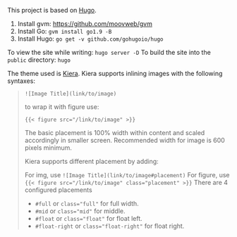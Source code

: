 This project is based on [Hugo](https://gohugo.io/).

1. Install gvm: https://github.com/moovweb/gvm
2. Install Go: `gvm install go1.9 -B`
3. Install Hugo: `go get -v github.com/gohugoio/hugo`

To view the site while writing: `hugo server -D`
To build the site into the `public` directory: `hugo`

The theme used is [Kiera](https://themes.gohugo.io/hugo-kiera/). Kiera supports
inlining images with the following syntaxes:

> `![Image Title](link/to/image)`
>
> to wrap it with figure use:
>
> `{{< figure src="/link/to/image" >}}`
>
> The basic placement is 100% width within content and scaled accordingly in
> smaller screen. Recommended width for image is 600 pixels minimum.
>
> Kiera supports different placement by adding:
>
> For img, use `![Image Title](link/to/image#placement)`
> For figure, use `{{< figure src="/link/to/image" class="placement" >}}`
> There are 4 configured placements
>
> + `#full` or `class="full"` for full width.
> + `#mid` or `class="mid"` for middle.
> + `#float` or `class="float"` for float left.
> + `#float-right` or `class="float-right"` for float right.
